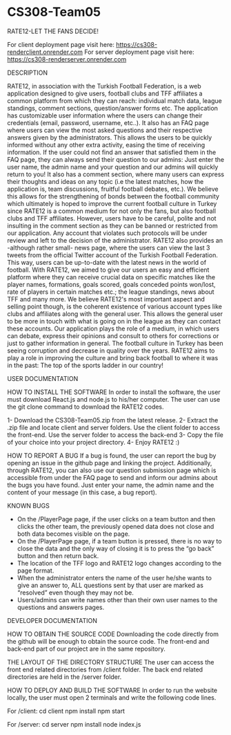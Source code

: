 # CS308-Team05

RATE12-LET THE FANS DECIDE!

For client deployment page visit here: https://cs308-renderclient.onrender.com
For server deployment page visit here: https://cs308-renderserver.onrender.com

DESCRIPTION

RATE12, in association with the Turkish Football Federation, is a web application designed to give users, football clubs and TFF affiliates a common platform from which they can reach: individual match data, league standings, comment sections, question/answer forms etc.
The application has customizable user information where the users can change their credentials (email, password, username, etc..). It also has an FAQ page where users can view the most asked questions and their respective answers given by the administrators. This allows the users to be quickly informed without any other extra activity, easing the time of receiving information. If the user could not find an answer that satisfied them in the FAQ page, they can always send their question to our admins: Just enter the user name, the admin name and your question and our admins will quickly return to you!
It also has a comment section, where many users can express their thoughts and ideas on any topic (i.e the latest matches, how the application is, team discussions, fruitful football debates, etc.). We believe this allows for the strengthening of bonds between the football community which ultimately is hoped to improve the current football culture in Turkey since RATE12 is a common medium for not only the fans, but also football clubs and TFF affiliates. However, users have to be careful, polite and not insulting in the comment section as they can be banned or restricted from our application. Any account that violates such protocols will be under review and left to the decision of the administrator.
RATE12 also provides an -although rather small- news page, where the users can view the last 3 tweets from the official Twitter account of the Turkish Football Federation. This way, users can be up-to-date with the latest news in the world of football.
With RATE12, we aimed to give our users an easy and efficient platform where they can receive crucial data on specific matches like the player names, formations, goals scored, goals conceded points won/lost, rate of players in certain matches etc.; the league standings, news about TFF and many more. We believe RATE12's most important aspect and selling point though, is the coherent existence of various account types like clubs and affiliates along with the general user. This allows the general user to be more in touch with what is going on in the league as they can contact these accounts. Our application plays the role of a medium, in which users can debate, express their opinions and consult to others for corrections or just to gather information in general. The football culture in Turkey has been seeing corruption and decrease in quality over the years. RATE12 aims to play a role in improving the culture and bring back football to where it was in the past: The top of the sports ladder in our country!
 
USER DOCUMENTATION

HOW TO INSTALL THE SOFTWARE
In order to install the software, the user must download React.js and node.js to his/her computer. The user can use the git clone command to download the RATE12 codes.

1- Download the CS308-Team05.zip from the latest release.
2- Extract the .zip file and locate client and server folders.
	Use the client  folder to access the front-end.
	Use the server folder to access the back-end
3- Copy the file of your choice into your project directory.
4- Enjoy RATE12 :)

HOW TO REPORT A BUG
If a bug is found, the user can report the bug by opening an issue in the github page and linking the project. Additionally, through RATE12, you can also use our question submission page which is accessible from under the FAQ page to send and inform our admins about the bugs you have found. Just enter your name, the admin name and the content of your message (in this case, a bug report).

KNOWN BUGS
- On the /PlayerPage page, if the user clicks on a team button and then clicks the other team, the previously opened data does not close and both data becomes visible on the page. 
- On the /PlayerPage page, if a team button is pressed, there is no way to close the data and the only way of closing it is to press the “go back” button and then return back.
- The location of the TFF logo and RATE12 logo changes according to the page format.
- When the administrator enters the name of the user he/she wants to give an answer to, ALL questions sent by that user are marked as “resolved” even though they may not be.
- Users/admins can write names other than their own user names to the questions and answers pages.

DEVELOPER DOCUMENTATION

HOW TO OBTAIN THE SOURCE CODE
Downloading the code directly from the github will be enough to obtain the source code. The front-end and back-end part of our project are in the same repository.

THE LAYOUT OF THE DIRECTORY STRUCTURE
The user can access the front end related directories from /client folder. The back end related directories are held in the /server folder.

HOW TO DEPLOY AND BUILD THE SOFTWARE
In order to run the website locally, the user must open 2 terminals and write the following code lines.

For /client:
cd client
npm install
npm start

For /server:
cd server
npm install
node index.js
